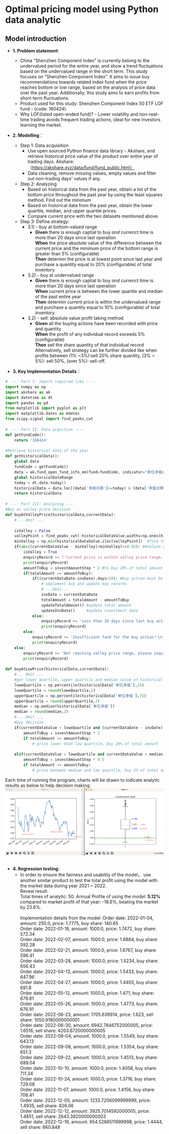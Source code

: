# Optimal pricing model using Python data analytic
## Model introduction
* **1. Problem statement**: 
  * China "Shenzhen Component Index" is currently belong to the undervalued period for the entire year, and show a trend fluctuations based on the undervalued range in the short term. This study focuses on "Shenzhen Component Index". It aims to issue buy recommendations towards related index fund when the price reaches bottom or low range, based on the analysis of price data over the past year. Additionally, this study aims to earn profits from short-term fluctuations.
  * Product used for this study: Shenzhen Component Index 50 ETF LOF fund - (code: 160424). 
  * Why LOF(listed open-ended fund)? - Lower volatility and non-real-time trading avoids frequent trading actions, ideal for new investors learning the market.
* **2. Modelling**：
  * Step 1: Data acquisition 
    * Use open sourced Python finance data library - Akshare, and retrieve historical price value of the product over entire year of trading days. Akshare: （https://akshare.xyz/data/fund/fund_public.html）
    * Data cleaning, remove missing values, empty values and filter out non-trading days' values if any.
  * Step 2: Analyzing 
    * Based on historical data from the past year, obtain a list of the bottom price throughout the past year by using the least squares method. Find out the minimum 
    * Based on historical data from the past year, obtain the lower quartile, median, and upper quartile prices.
    * Compare current price with the two datasets mentioned above.
  * Step 3: Define strategy:
    * 3.1) - buy at bottom-valued range
      * **Given** there is enough captial to buy _and_ currenct time is more than 20 days since last operation
    <br/> **When** the price absolute value of the difference between the current price and the minimum price of the bottom range is greater than 5% (configurable)
    <br/> **Then** determin the price is at lowest point since last year and purchase a quantity equal to 20% (configurable) of total inventory<br/>
    * 3.2) - buy at undervalued range
      * **Given** there is enough captial to buy _and_ currenct time is more than 20 days since last operation
    <br/> **When** current price is between the lower quartile and median of the past entire year
    <br/> **Then** determin current price is within the undervalued range and purchase a quantity equal to 10% (configurable) of total inventory<br/>
    * 3.2) - sell: absolute value profit taking method
      * **Given** all the buying actions have been recorded with price and quantity
    <br/> **When** the profit of any individual record exceeds 5%(configurable)
    <br/> **Then** sell the share quantity of that individual record
    <br/> Alternatively, sell strategy can be further divided like when profits between (1% ~3%):sell 20% share quantity, (3% ~ 5%): sell 50%, (over 5%): sell-off.

* **3. Key Implementation Details**：
``` python
# ---- Part I: import required libs ----
import numpy as np
import akshare as ak
import datetime as dt
import pandas as pd
from matplotlib import pyplot as plt
import matplotlib.dates as mdates
from scipy.signal import find_peaks_cwt

# ---- Part II: Data acquition ----
def getFundCode():
    return '160424'

#Retrieve historical data of the year
def getHistoricalData():
    global data
    fundCode = getFundCode()
    data = ak.fund_open_fund_info_em(fund=fundCode, indicator="单位净值走势")  #Use Akshare to retrieve fund price data
    global historicalDateRange
    today = dt.date.today()
    historicalData = data.loc[(data['净值日期']<=today) & (data['净值日期']>(today - dt.timedelta(days=historicalDateRange)))] #historical date range is configurable and it
    return historicalData

# ---- Part III: Analyzing ----
#Buy at valley price decision
def buyAtValleyPrice(historicalData,currentData):
    #... Omit ...
   
    isValley = False
    valleyPoint = find_peaks_cwt(-historicalDataValue,widths=np.ones(historicalDataValue.shape)*2)-1 #find a list of valley value point
    minValley = np.min(historicalDataValue.iloc[valleyPoint])  #find the minimum valley value from the list
    if(abs((currentDataValue - minValley)/minValley)<=0.05): #Analyze whether it's at valley price range
        isValley = True
        enquiryRecord += f'Current price is within valley price range。Bottom value of the past year：{minValley}，Current price：{currentDataValue}\n'
        print(enquiryRecord)
        amountToBuy = investAmountStep * 2 #to buy 20% of total amount
        if(totalAmount >= amountToBuy):
            if((currentDataDate-invDate).days>20): #buy action must be 20 trading later since last buy action
                # implement buy and update buy records
                # ...Omit...
                invDate = currentDataDate
                totalAmount = totalAmount - amountToBuy
                updateTotalAmount() #update total amount
                updateInvDate()     #update investment date
            else:
                enquiryRecord += 'Less than 20 days since last buy action, wait and avoid frequent buying actions\n'
                print(enquiryRecord)    
        else:
            enquiryRecord += 'Insufficient fund for the buy action！\n'
            print(enquiryRecord)
    else:
        enquiryRecord += 'Not reaching valley price range, please inquiry again later.\n'
        print(enquiryRecord)

def buyAtLowPrice(historicalData,currentData):
    #... Omit ...
    #get lower quartile, upper quartile and median value of historical data
    loweQuartile = np.percentile(historicalData['单位净值'],25)
    loweQuartile = round(loweQuartile,2)
    upperQuartile = np.percentile(historicalData['单位净值'],75)
    upperQuartile = round(upperQuartile,2)
    median = np.median(historicalData['单位净值'])
    median = round(median,2)
    #... Omit ...
    #buy decision
    if(currentDataValue < loweQuartile and (currentDataDate - invDate).days>20):
        amountToBuy = investAmountStep * 2
        if totalAmount >= amountToBuy:
            # price lower than low quartile, buy 20% of total amount
            
    elif(currentDataValue > loweQuartile and currentDataValue < median and (currentDataDate - invDate).days>20):
        amountToBuy = investAmountStep * 0.5
        if totalAmount >= amountToBuy:
            # price between median and low quartile, buy 5% of total amount        
```
Each time of running the program, charts will be drawn to indicate analytic results as below to help decision making:
<img src='https://github.com/SpicyHotdog/pricemodel/blob/main/analytic%20result.png'/><br/><br/>


* **4. Regression testing**: 
  * In order to ensure the fairness and usability of the model， use another similar product to test the total profit using the model with the market data during year 2021 ~ 2022.
  <br/> Reveal result: 
  <br/> Total times of analytic: 50. Annual Profile of using the model: **5.12%** compared to market profit of that year: -18.6%, beating the market by 23.6%.   
  <br/> Implementation details from the model:
Order date: 2022-01-04, amount: 250.0, price: 1.7775, buy share: 140.65<br/>
Order date: 2022-01-18, amount: 1000.0, price: 1.7472, buy share: 572.34<br/>
Order date: 2022-02-07, amount: 1000.0, price: 1.6884, buy share: 592.28<br/>
Order date: 2022-02-21, amount: 1000.0, price: 1.6767, buy share: 596.41<br/>
Order date: 2022-03-28, amount: 1000.0, price: 1.5234, buy share: 656.43<br/>
Order date: 2022-04-13, amount: 1000.0, price: 1.5433, buy share: 647.96<br/>
Order date: 2022-04-27, amount: 1000.0, price: 1.4455, buy share: 691.8<br/>
Order date: 2022-05-12, amount: 1000.0, price: 1.471, buy share: 679.81<br/>
Order date: 2022-05-26, amount: 1000.0, price: 1.4773, buy share: 676.91<br/>
Order date: 2022-06-23, amount: 1705.639914, price: 1.623, sell share: 1050.9180000000001<br/>
Order date: 2022-06-30, amount: 6942.7846752000005, price: 1.6516, sell share: 4203.6720000000005<br/>
Order date: 2022-08-04, amount: 1000.0, price: 1.5549, buy share: 643.13<br/>
Order date: 2022-09-08, amount: 1000.0, price: 1.5354, buy share: 651.3<br/>
Order date: 2022-09-22, amount: 1000.0, price: 1.4513, buy share: 689.04<br/>
Order date: 2022-10-10, amount: 1000.0, price: 1.4058, buy share: 711.34<br/>
Order date: 2022-10-24, amount: 1000.0, price: 1.3716, buy share: 729.08<br/>
Order date: 2022-11-07, amount: 1000.0, price: 1.4156, buy share: 706.41<br/>
Order date: 2022-12-05, amount: 1233.7206099999999, price: 1.4935, sell share: 826.06<br/>
Order date: 2022-12-12, amount: 3925.7014592000005, price: 1.4851, sell share: 2643.3920000000003<br/>
Order date: 2022-12-19, amount: 954.5288511999998, price: 1.4444, sell share: 660.848<br/>
